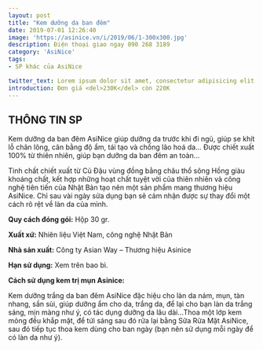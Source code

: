 ```yaml
---
layout: post
title: "Kem dưỡng da ban đêm"
date: 2019-07-01 12:26:40
image: 'https://asinice.vn/i/2019/06/1-300x300.jpg'
description: Điện thoại giao ngay 090 268 3189
category: 'AsiNice'
tags:
- SP khác của AsiNice

twitter_text: Lorem ipsum dolor sit amet, consectetur adipisicing elit.
introduction: Đơn giá <del>230K</del> còn 220K
---
```


## THÔNG TIN SP

Kem dưỡng da ban đêm AsiNice giúp dưỡng da trước khi đi ngủ, giúp se khít lỗ chân lông, cân bằng độ ẩm, tái tạo và chống lão hoá da… Được chiết xuất 100% từ thiên nhiên, giúp bạn dưỡng da ban đêm an toàn…

Tinh chất chiết xuất từ Củ Đậu vùng đồng bằng châu thổ sông Hồng giàu khoáng chất, kết hợp những hoạt chất tuyệt vời của thiên nhiên và công nghệ tiên tiến của Nhật Bản tạo nên một sản phẩm mang thương hiệu AsiNice. Chỉ sau vài ngày sửa dụng bạn sẽ cảm nhận được sự thay đổi một cách rõ rệt về làn da của mình.

**Quy cách đóng gói:** Hộp 30 gr.

**Xuất xứ:** Nhiên liệu Việt Nam, công nghệ Nhật Bản

**Nhà sản xuất:** Công ty Asian Way – Thương hiệu Asinice

**Hạn sử dụng:** Xem trên bao bì.

**Cách sử dụng kem trị mụn Asinice:**

Kem dưỡng trắng da ban đêm AsiNice đặc hiệu cho làn da nám, mụn, tàn nhang, sần sùi, giúp dưỡng ẩm cho da, trắng da, để lại cho bạn làn da trắng sáng, mịn màng như ý, có tác dụng dưỡng da lâu dài…Thoa một lớp kem mỏng đều khắp mặt, để tứi sáng sau đó rửa lại bằng Sữa Rửa Mặt AsiNice, sau đó tiếp tục thoa kem dùng cho ban ngày (bạn nên sử dụng mỗi ngày để có làn da như ý).